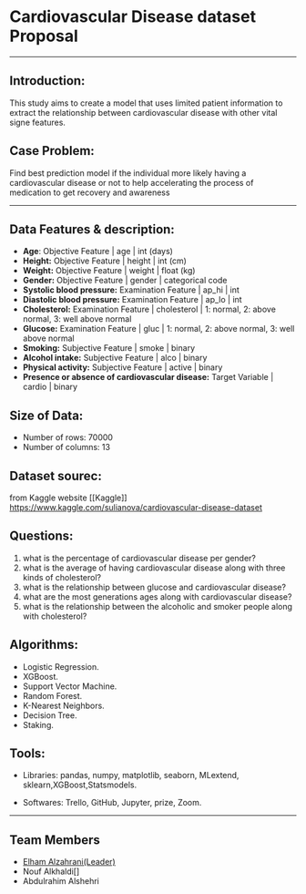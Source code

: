 
#  Cardiovascular Disease dataset Proposal
<hr>

## Introduction: 
This study aims to create a model that uses limited patient information to extract the relationship between cardiovascular disease with other vital signe features.
## Case Problem:
Find best prediction model if the individual more likely having a cardiovascular disease or not to help accelerating the process of medication to get recovery and awareness

----

 
## Data Features & description:
- **Age**:   Objective Feature | age | int (days)
- **Height:**  Objective Feature | height | int (cm) 
- **Weight:** Objective Feature | weight | float (kg)
- **Gender:** Objective Feature | gender | categorical code
- **Systolic blood pressure:**  Examination Feature | ap_hi | int 
- **Diastolic blood pressure:** Examination Feature | ap_lo | int
- **Cholesterol:** Examination Feature | cholesterol | 1: normal, 2: above normal, 3: well above normal
- **Glucose:** Examination Feature | gluc | 1: normal, 2: above normal, 3: well above normal
- **Smoking:** Subjective Feature | smoke | binary 
- **Alcohol intake:** Subjective Feature | alco | binary
- **Physical activity:** Subjective Feature | active | binary 
- **Presence or absence of cardiovascular disease:** Target Variable | cardio | binary

## Size of Data:
  - Number of rows: 70000
  - Number of columns: 13
## Dataset sourec:
from Kaggle website [[Kaggle]] https://www.kaggle.com/sulianova/cardiovascular-disease-dataset

## Questions:
1. what is the percentage of cardiovascular disease per gender?
2. what is the average of having cardiovascular disease along with three kinds of cholesterol?
3. what is the relationship between glucose and cardiovascular disease?
4. what are the most generations ages along with cardiovascular disease?
5. what is the relationship between the alcoholic and smoker people along with cholesterol?


## Algorithms:
- Logistic Regression.
- XGBoost.
- Support Vector Machine.
- Random Forest.
- K-Nearest Neighbors.
- Decision Tree.
- Staking.

## Tools:
- Libraries: pandas, numpy, matplotlib, seaborn, MLextend, sklearn,XGBoost,Statsmodels.

- Softwares: Trello, GitHub, Jupyter, prize, Zoom.
<hr>


## Team Members
 - [Elham Alzahrani(Leader)](ttps://github.com/infoielham)
 - Nouf Alkhaldi[]
 - Abdulrahim Alshehri
 

